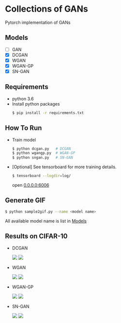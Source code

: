 # Collections of GANs

Pytorch implementation of GANs

## Models
- [ ] GAN
- [x] DCGAN
- [x] WGAN
- [x] WGAN-GP
- [x] SN-GAN 

## Requirements
- python 3.6
- Install python packages
    ```bash
    $ pip install -r requirements.txt
    ```

## How To Run
- Train model
    ```bash
    $ python dcgan.py   # DCGAN
    $ python wgangp.py  # WGAN-GP
    $ python sngan.py   # SN-GAN
    ```
- [Optional] See tensorboard for more training details.
    ```bash
    $ tensorboard --logdir=log/
    ```
    open [0.0.0.0:6006](0.0.0.0:6006)

## Generate GIF
```bash
$ python sample2gif.py --name <model name>
```
All available model name is list in [Models](#Models)

## Results on CIFAR-10
- DCGAN

    ![](https://drive.google.com/uc?export=view&id=1iGE9cwVDmiB2sCpT92Sg3PmlEu5dlf6r) ![](https://drive.google.com/uc?export=view&id=1iKKBEF7pXoq1v4xglco6Isypl33QI1zj)

- WGAN

    ![](https://drive.google.com/uc?export=view&id=1v3v_j8zPDY01RWRBc-ClO97L_zsRxPli) ![](https://drive.google.com/uc?export=view&id=1qmnnTrs3RF71WiQ5tx4SwJIyPmmlbVS5)

- WGAN-GP

    ![](https://drive.google.com/uc?export=view&id=172Nhzr8E_usITv_Z_0JAOKCM2ishyplW) ![](https://drive.google.com/uc?export=view&id=1GRvbxoN-dubX53NtjIg2KXR0i3Ow1WaI)

- SN-GAN

    ![](https://drive.google.com/uc?export=view&id=1itXkiwjemOT2uOjYUIKPr_t7myBjeFz5) ![](https://drive.google.com/uc?export=view&id=1OVvr9xs5pV-BEQ5JlVK_3r4stUcbzox8)